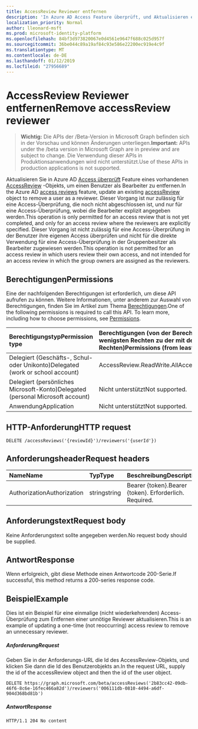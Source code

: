 ```yaml
---
title: AccessReview Reviewer entfernen
description: 'In Azure AD Access Feature überprüft, und Aktualisieren eines vorhandenen AccessReview-Objekts, um einen Benutzer als Bearbeiter zu entfernen.  Dieser Vorgang ist nur zulässig für eine Access-Überprüfung, die noch nicht abgeschlossen ist, und nur für eine Access-Überprüfung, wobei die Bearbeiter explizit angegeben werden. Dieser Vorgang ist nicht zulässig für eine Access-Überprüfung in der Benutzer ihre eigenen Access überprüfen und nicht für die direkte Verwendung für eine Access-Überprüfung in der Gruppenbesitzer als Bearbeiter zugewiesen werden. '
localization_priority: Normal
author: lleonard-msft
ms.prod: microsoft-identity-platform
ms.openlocfilehash: 84bf3d973820067e0d4561e9647f688c025d957f
ms.sourcegitcommit: 36be044c89a19af84c93e586e22200ec919e4c9f
ms.translationtype: MT
ms.contentlocale: de-DE
ms.lasthandoff: 01/12/2019
ms.locfileid: "27956689"
---
```

# <a name="remove-accessreview-reviewer"></a><span data-ttu-id="e71fc-105">AccessReview Reviewer entfernen</span><span class="sxs-lookup"><span data-stu-id="e71fc-105">Remove accessReview reviewer</span></span>

> <span data-ttu-id="e71fc-106">**Wichtig:** Die APIs der /Beta-Version in Microsoft Graph befinden sich in der Vorschau und können Änderungen unterliegen.</span><span class="sxs-lookup"><span data-stu-id="e71fc-106">**Important:** APIs under the /beta version in Microsoft Graph are in preview and are subject to change.</span></span> <span data-ttu-id="e71fc-107">Die Verwendung dieser APIs in Produktionsanwendungen wird nicht unterstützt.</span><span class="sxs-lookup"><span data-stu-id="e71fc-107">Use of these APIs in production applications is not supported.</span></span>

<span data-ttu-id="e71fc-108">Aktualisieren Sie in Azure AD [Access überprüft](../resources/accessreviews-root.md) Feature eines vorhandenen [AccessReview](../resources/accessreview.md) -Objekts, um einen Benutzer als Bearbeiter zu entfernen.</span><span class="sxs-lookup"><span data-stu-id="e71fc-108">In the Azure AD [access reviews](../resources/accessreviews-root.md) feature, update an existing [accessReview](../resources/accessreview.md) object to remove a user as a reviewer.</span></span>  <span data-ttu-id="e71fc-109">Dieser Vorgang ist nur zulässig für eine Access-Überprüfung, die noch nicht abgeschlossen ist, und nur für eine Access-Überprüfung, wobei die Bearbeiter explizit angegeben werden.</span><span class="sxs-lookup"><span data-stu-id="e71fc-109">This operation is only permitted for an access review that is not yet completed, and only for an access review where the reviewers are explicitly specified.</span></span> <span data-ttu-id="e71fc-110">Dieser Vorgang ist nicht zulässig für eine Access-Überprüfung in der Benutzer ihre eigenen Access überprüfen und nicht für die direkte Verwendung für eine Access-Überprüfung in der Gruppenbesitzer als Bearbeiter zugewiesen werden.</span><span class="sxs-lookup"><span data-stu-id="e71fc-110">This operation is not permitted for an access review in which users review their own access, and not intended for an access review in which the group owners are assigned as the reviewers.</span></span> 


## <a name="permissions"></a><span data-ttu-id="e71fc-111">Berechtigungen</span><span class="sxs-lookup"><span data-stu-id="e71fc-111">Permissions</span></span>
<span data-ttu-id="e71fc-p104">Eine der nachfolgenden Berechtigungen ist erforderlich, um diese API aufrufen zu können. Weitere Informationen, unter anderem zur Auswahl von Berechtigungen, finden Sie im Artikel zum Thema [Berechtigungen](/graph/permissions-reference).</span><span class="sxs-lookup"><span data-stu-id="e71fc-p104">One of the following permissions is required to call this API. To learn more, including how to choose permissions, see [Permissions](/graph/permissions-reference).</span></span>

|<span data-ttu-id="e71fc-114">Berechtigungstyp</span><span class="sxs-lookup"><span data-stu-id="e71fc-114">Permission type</span></span>                        | <span data-ttu-id="e71fc-115">Berechtigungen (von der Berechtigung mit den wenigsten Rechten zu der mit den meisten Rechten)</span><span class="sxs-lookup"><span data-stu-id="e71fc-115">Permissions (from least to most privileged)</span></span>              |
|:--------------------------------------|:---------------------------------------------------------|
|<span data-ttu-id="e71fc-116">Delegiert (Geschäfts-, Schul- oder Unikonto)</span><span class="sxs-lookup"><span data-stu-id="e71fc-116">Delegated (work or school account)</span></span>     | <span data-ttu-id="e71fc-117">AccessReview.ReadWrite.All</span><span class="sxs-lookup"><span data-stu-id="e71fc-117">AccessReview.ReadWrite.All</span></span> |
|<span data-ttu-id="e71fc-118">Delegiert (persönliches Microsoft-Konto)</span><span class="sxs-lookup"><span data-stu-id="e71fc-118">Delegated (personal Microsoft account)</span></span> | <span data-ttu-id="e71fc-119">Nicht unterstützt</span><span class="sxs-lookup"><span data-stu-id="e71fc-119">Not supported.</span></span> |
|<span data-ttu-id="e71fc-120">Anwendung</span><span class="sxs-lookup"><span data-stu-id="e71fc-120">Application</span></span>                            | <span data-ttu-id="e71fc-121">Nicht unterstützt</span><span class="sxs-lookup"><span data-stu-id="e71fc-121">Not supported.</span></span> |

## <a name="http-request"></a><span data-ttu-id="e71fc-122">HTTP-Anforderung</span><span class="sxs-lookup"><span data-stu-id="e71fc-122">HTTP request</span></span>
<!-- { "blockType": "ignored" } -->
```http
DELETE /accessReviews('{reviewId}')/reviewers('{userId'})
```
## <a name="request-headers"></a><span data-ttu-id="e71fc-123">Anforderungsheader</span><span class="sxs-lookup"><span data-stu-id="e71fc-123">Request headers</span></span>
| <span data-ttu-id="e71fc-124">Name</span><span class="sxs-lookup"><span data-stu-id="e71fc-124">Name</span></span>         | <span data-ttu-id="e71fc-125">Typ</span><span class="sxs-lookup"><span data-stu-id="e71fc-125">Type</span></span>        | <span data-ttu-id="e71fc-126">Beschreibung</span><span class="sxs-lookup"><span data-stu-id="e71fc-126">Description</span></span> |
|:-------------|:------------|:------------|
| <span data-ttu-id="e71fc-127">Authorization</span><span class="sxs-lookup"><span data-stu-id="e71fc-127">Authorization</span></span> | <span data-ttu-id="e71fc-128">string</span><span class="sxs-lookup"><span data-stu-id="e71fc-128">string</span></span> | <span data-ttu-id="e71fc-129">Bearer \{token\}.</span><span class="sxs-lookup"><span data-stu-id="e71fc-129">Bearer \{token\}.</span></span> <span data-ttu-id="e71fc-130">Erforderlich. </span><span class="sxs-lookup"><span data-stu-id="e71fc-130">Required.</span></span> |

## <a name="request-body"></a><span data-ttu-id="e71fc-131">Anforderungstext</span><span class="sxs-lookup"><span data-stu-id="e71fc-131">Request body</span></span>
<span data-ttu-id="e71fc-132">Keine Anforderungstext sollte angegeben werden.</span><span class="sxs-lookup"><span data-stu-id="e71fc-132">No request body should be supplied.</span></span>


## <a name="response"></a><span data-ttu-id="e71fc-133">Antwort</span><span class="sxs-lookup"><span data-stu-id="e71fc-133">Response</span></span>
<span data-ttu-id="e71fc-134">Wenn erfolgreich, gibt diese Methode einen Antwortcode 200-Serie.</span><span class="sxs-lookup"><span data-stu-id="e71fc-134">If successful, this method returns a 200-series response code.</span></span>

## <a name="example"></a><span data-ttu-id="e71fc-135">Beispiel</span><span class="sxs-lookup"><span data-stu-id="e71fc-135">Example</span></span>

<span data-ttu-id="e71fc-136">Dies ist ein Beispiel für eine einmalige (nicht wiederkehrenden) Access-Überprüfung zum Entfernen einer unnötige Reviewer aktualisieren.</span><span class="sxs-lookup"><span data-stu-id="e71fc-136">This is an example of updating a one-time (not reoccurring) access review to remove an unnecessary reviewer.</span></span>


##### <a name="request"></a><span data-ttu-id="e71fc-137">Anforderung</span><span class="sxs-lookup"><span data-stu-id="e71fc-137">Request</span></span>
<span data-ttu-id="e71fc-138">Geben Sie in der Anforderungs-URL die Id des AccessReview-Objekts, und klicken Sie dann die Id des Benutzerobjekts an.</span><span class="sxs-lookup"><span data-stu-id="e71fc-138">In the request URL, supply the id of the accessReview object and then the id of the user object.</span></span>

<!-- {
  "blockType": "request",
  "name": "remove_accessReview_reviewer"
}-->
```http
DELETE https://graph.microsoft.com/beta/accessReviews('2b83cc42-09db-46f6-8c6e-16fec466a82d')/reviewers('006111db-0810-4494-a6df-904d368bd81b')

```

##### <a name="response"></a><span data-ttu-id="e71fc-139">Antwort</span><span class="sxs-lookup"><span data-stu-id="e71fc-139">Response</span></span>
<!-- {
  "blockType": "response",
  "truncated": true
} -->
```http
HTTP/1.1 204 No content
```

<!-- {
  "type": "#page.annotation",
  "description": "Remove accessReview reviewer",
  "keywords": "",
  "section": "documentation",
  "tocPath": ""
}-->
